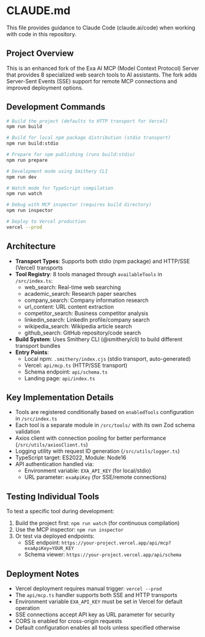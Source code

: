# CLAUDE.md

This file provides guidance to Claude Code (claude.ai/code) when working with code in this repository.

## Project Overview
This is an enhanced fork of the Exa AI MCP (Model Context Protocol) Server that provides 8 specialized web search tools to AI assistants. The fork adds Server-Sent Events (SSE) support for remote MCP connections and improved deployment options.

## Development Commands
```bash
# Build the project (defaults to HTTP transport for Vercel)
npm run build

# Build for local npm package distribution (stdio transport)
npm run build:stdio

# Prepare for npm publishing (runs build:stdio)
npm run prepare

# Development mode using Smithery CLI
npm run dev

# Watch mode for TypeScript compilation
npm run watch

# Debug with MCP inspector (requires build directory)
npm run inspector

# Deploy to Vercel production
vercel --prod
```

## Architecture
- **Transport Types**: Supports both stdio (npm package) and HTTP/SSE (Vercel) transports
- **Tool Registry**: 8 tools managed through `availableTools` in `/src/index.ts`:
  - web_search: Real-time web searching
  - academic_search: Research paper searches
  - company_search: Company information research
  - url_content: URL content extraction
  - competitor_search: Business competitor analysis
  - linkedin_search: LinkedIn profile/company search
  - wikipedia_search: Wikipedia article search
  - github_search: GitHub repository/code search
- **Build System**: Uses Smithery CLI (@smithery/cli) to build different transport bundles
- **Entry Points**:
  - Local npm: `.smithery/index.cjs` (stdio transport, auto-generated)
  - Vercel: `api/mcp.ts` (HTTP/SSE transport)
  - Schema endpoint: `api/schema.ts`
  - Landing page: `api/index.ts`

## Key Implementation Details
- Tools are registered conditionally based on `enabledTools` configuration in `/src/index.ts`
- Each tool is a separate module in `/src/tools/` with its own Zod schema validation
- Axios client with connection pooling for better performance (`/src/utils/axiosClient.ts`)
- Logging utility with request ID generation (`/src/utils/logger.ts`)
- TypeScript target: ES2022, Module: Node16
- API authentication handled via:
  - Environment variable: `EXA_API_KEY` (for local/stdio)
  - URL parameter: `exaApiKey` (for SSE/remote connections)

## Testing Individual Tools
To test a specific tool during development:
1. Build the project first: `npm run watch` (for continuous compilation)
2. Use the MCP inspector: `npm run inspector`
3. Or test via deployed endpoints:
   - SSE endpoint: `https://your-project.vercel.app/api/mcp?exaApiKey=YOUR_KEY`
   - Schema viewer: `https://your-project.vercel.app/api/schema`

## Deployment Notes
- Vercel deployment requires manual trigger: `vercel --prod`
- The `api/mcp.ts` handler supports both SSE and HTTP transports
- Environment variable `EXA_API_KEY` must be set in Vercel for default operation
- SSE connections accept API key as URL parameter for security
- CORS is enabled for cross-origin requests
- Default configuration enables all tools unless specified otherwise